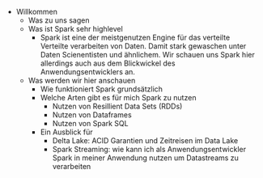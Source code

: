 * Willkommen
  * Was zu uns sagen
  * Was ist Spark sehr highlevel
    * Spark ist eine der meistgenutzen Engine für das verteilte Verteilte verarbeiten von Daten. Damit stark gewaschen unter Daten Scienentisten und ähnlichem. Wir schauen uns Spark hier allerdings auch aus dem Blickwickel des Anwendungsentwicklers an.
  * Was werden wir hier anschauen
    * Wie funktioniert Spark grundsätzlich
    * Welche Arten gibt es für mich Spark zu nutzen
        * Nutzen von Resillient Data Sets (RDDs)
        * Nutzen von Dataframes
        * Nutzen von Spark SQL
    * Ein Ausblick für
      * Delta Lake: ACID Garantien und Zeitreisen im Data Lake
      * Spark Streaming: wie kann ich als Anwendungsentwickler Spark in meiner Anwendung nutzen um Datastreams zu verarbeiten

